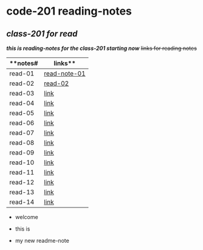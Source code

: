# code-201 reading-notes
## *class-201 for read*

***this is reading-notes for the class-201 starting now***
~~links for reading notes~~

**notes# | links**
-------|-----
read-01|[read-note-01](https://mamoun-kamal-alshisani.github.io/code-201/read02)
read-02|[read-02](https://mamoun-kamal-alshisani.github.io/code-201/read02)
read-03|[link]()
read-04|[link]()
read-05|[link]()
read-06|[link]()
read-07|[link]()
read-08|[link]()
read-09|[link]()
read-10|[link]()
read-11|[link]()
read-12|[link]()
read-13|[link]()
read-14|[link]()

- welcome
* this is
+ my new readme-note
